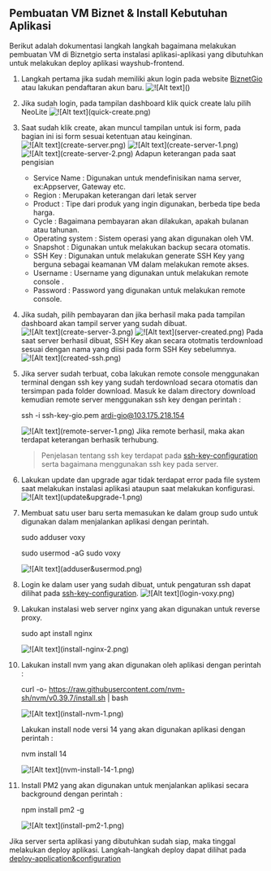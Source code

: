 ## Pembuatan VM Biznet & Install Kebutuhan Aplikasi
Berikut adalah dokumentasi langkah langkah bagaimana melakukan pembuatan VM di Biznetgio serta instalasi aplikasi-aplikasi yang dibutuhkan untuk melakukan deploy aplikasi wayshub-frontend.



1. Langkah pertama jika sudah memiliki akun login pada website [BiznetGio](portal.biznetgio.com) atau lakukan pendaftaran akun baru. 
![!\[Alt text\](<biznet account.png>)](<setup-server&install-requirements/biznet account.png>)

2. Jika sudah login, pada tampilan dashboard klik quick create lalu pilih NeoLite
![!\[Alt text\](quick-create.png)](setup-server&install-requirements/quick-create.png)

3. Saat sudah klik create, akan muncul tampilan untuk isi form, pada bagian ini isi form sesuai ketentuan atau keinginan.
![ !\[Alt text\](create-server.png)](setup-server&install-requirements/create-server.png) 
![ !\[Alt text\](create-server-1.png) ](setup-server&install-requirements/create-server-1.png)
![ !\[Alt text\](create-server-2.png)](setup-server&install-requirements/create-server-2.png)
Adapun keterangan pada saat pengisian 
    - Service Name : Digunakan untuk mendefinisikan nama server, ex:Appserver, Gateway etc.
    - Region : Merupakan keterangan dari letak server
    - Product : Tipe dari produk yang ingin digunakan, berbeda tipe beda harga.
    - Cycle : Bagaimana pembayaran akan dilakukan, apakah bulanan atau tahunan.
    - Operating system : Sistem operasi yang akan digunakan oleh VM.
    - Snapshot : Digunakan untuk melakukan backup secara otomatis.
    - SSH Key : Digunakan untuk melakukan generate SSH Key yang berguna sebagai keamanan VM dalam melakukan remote akses.
    - Username : Username yang digunakan untuk melakukan remote console .
    - Password : Password yang digunakan untuk melakukan remote console.

4. Jika sudah, pilih pembayaran dan jika berhasil maka pada tampilan dashboard akan tampil server yang sudah dibuat.
![!\[Alt text\](create-server-3.png) ](setup-server&install-requirements/create-server-3.png)
![!\[Alt text\](server-created.png)](setup-server&install-requirements/server-created.png)
Pada saat server berhasil dibuat, SSH Key akan secara ototmatis terdownload sesuai dengan nama yang diisi pada form SSH Key sebelumnya. 
![!\[Alt text\](created-ssh.png)](setup-server&install-requirements/created-ssh.png)

5. Jika server sudah terbuat, coba lakukan remote console menggunakan terminal dengan ssh key yang sudah terdownload secara otomatis dan tersimpan pada folder download. Masuk ke dalam directory download kemudian remote server menggunakan ssh key dengan perintah :

    ssh -i ssh-key-gio.pem ardi-gio@103.175.218.154

    ![!\[Alt text\](remote-server-1.png)](setup-server&install-requirements/remote-server-1.png)
    Jika remote berhasil, maka akan terdapat keterangan berhasik terhubung. 
    
    >Penjelasan tentang ssh key terdapat pada [ssh-key-configuration](ssh-key-configuration.md) serta bagaimana menggunakan ssh key pada server. 

6. Lakukan update dan upgrade agar tidak terdapat error pada file system saat melakukan instalasi aplikasi ataupun saat melakukan konfigurasi.
![!\[Alt text\](update&upgrade-1.png)](setup-server&install-requirements/update&upgrade-1.png)

7. Membuat satu user baru serta memasukan ke dalam group sudo untuk digunakan dalam menjalankan aplikasi dengan perintah.

    sudo adduser voxy

    sudo usermod -aG sudo voxy

    ![!\[Alt text\](adduser&usermod.png)](setup-server&install-requirements/adduser&usermod.png)

8. Login ke dalam user yang sudah dibuat, untuk pengaturan ssh dapat dilihat pada [ssh-key-configuration](ssh-key-configuration.md).
![!\[Alt text\](login-voxy.png)](setup-server&install-requirements/login-voxy.png)

9. Lakukan instalasi web server nginx yang akan digunakan untuk reverse proxy.

    sudo apt install nginx

    ![!\[Alt text\](install-nginx-2.png)](setup-server&install-requirements/install-nginx-2.png)

10. Lakukan install nvm yang akan digunakan oleh aplikasi dengan perintah :

    curl -o- https://raw.githubusercontent.com/nvm-sh/nvm/v0.39.7/install.sh | bash

    ![!\[Alt text\](install-nvm-1.png)](setup-server&install-requirements/install-nvm-1.png)

    Lakukan install node versi 14 yang akan digunakan aplikasi dengan perintah : 

    nvm install 14

    ![!\[Alt text\](nvm-install-14-1.png)](setup-server&install-requirements/nvm-install-14-1.png)

11. Install PM2 yang akan digunakan untuk menjalankan aplikasi secara background dengan perintah :

    npm install pm2 -g

    ![!\[Alt text\](install-pm2-1.png)](setup-server&install-requirements/install-pm2-1.png)

Jika server serta aplikasi yang dibutuhkan sudah siap, maka tinggal melakukan deploy aplikasi. Langkah-langkah deploy dapat dilihat pada [deploy-application&configuration](deploy-application&configuration.md)
